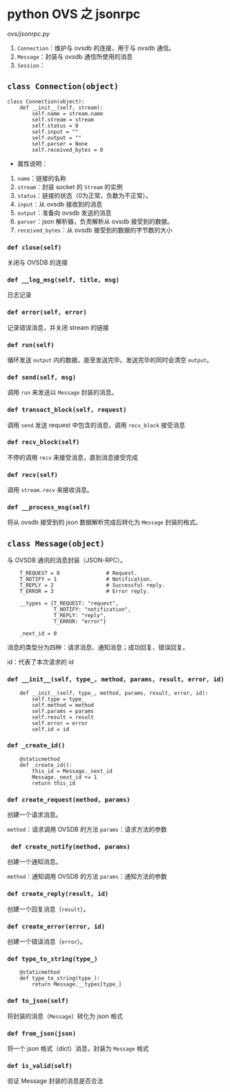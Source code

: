 # python OVS 之 jsonrpc

*ovs/jsonrpc.py*

1. `Connection`：维护与 ovsdb 的连接，用于与 ovsdb 通信。
2. `Message`：封装与 ovsdb 通信所使用的消息
3. `Session`：

## `class Connection(object)`

```
class Connection(object):
    def __init__(self, stream):
        self.name = stream.name
        self.stream = stream
        self.status = 0
        self.input = ""
        self.output = ""
        self.parser = None
        self.received_bytes = 0
```

* 属性说明：
 1. `name`：链接的名称
 2. `stream`：封装 socket 的 `Stream` 的实例
 3. `status`：链接的状态（0为正常，负数为不正常）。
 4. `input`：从 ovsdb 接收到的消息
 5. `output`：准备向 ovsdb 发送的消息
 6. `parser`：json 解析器，负责解析从 ovsdb 接受到的数据。
 7. `received_bytes`：从 ovsdb 接受到的数据的字节数的大小

### `def close(self)`

关闭与 OVSDB 的连接

### `def __log_msg(self, title, msg)`

日志记录

### `def error(self, error)`

记录错误消息，并关闭 stream 的链接

### `def run(self)`

循环发送 `output` 内的数据，直至发送完毕。发送完毕的同时会清空 `output`。

### `def send(self, msg)`

调用 `run` 来发送以 `Message` 封装的消息。

### `def transact_block(self, request)`

调用 `send` 发送 request 中包含的消息，调用 `recv_block` 接受消息

### `def recv_block(self)`

不停的调用 `recv` 来接受消息，直到消息接受完成

### `def recv(self)`

调用 `stream.recv` 来接收消息。

### `def __process_msg(self)`

将从 ovsdb 接受到的 json 数据解析完成后转化为 `Message` 封装的格式。





## `class Message(object)`

与 OVSDB 通讯的消息封装（JSON-RPC）。

```
    T_REQUEST = 0               # Request.
    T_NOTIFY = 1                # Notification.
    T_REPLY = 2                 # Successful reply.
    T_ERROR = 3                 # Error reply.

    __types = {T_REQUEST: "request",
               T_NOTIFY: "notification",
               T_REPLY: "reply",
               T_ERROR: "error"}

    _next_id = 0
```

消息的类型分为四种：请求消息、通知消息；成功回复、错误回复。

id：代表了本次请求的 id

### `def __init__(self, type_, method, params, result, error, id)`

```
    def __init__(self, type_, method, params, result, error, id):
        self.type = type_
        self.method = method
        self.params = params
        self.result = result
        self.error = error
        self.id = id
```

### `def _create_id()`

```
    @staticmethod
    def _create_id():
        this_id = Message._next_id
        Message._next_id += 1
        return this_id
```

### `def create_request(method, params)`

创建一个请求消息。

`method`：请求调用 OVSDB 的方法
`params`：请求方法的参数

### ` def create_notify(method, params)`

创建一个通知消息。

`method`：通知调用 OVSDB 的方法
`params`：通知方法的参数

### `def create_reply(result, id)`

创建一个回复消息（`result`）。

### `def create_error(error, id)`

创建一个错误消息（`error`）。

### `def type_to_string(type_)`

```
    @staticmethod
    def type_to_string(type_):
        return Message.__types[type_]
```

### `def to_json(self)`

将封装的消息（`Message`）转化为 json 格式

### `def from_json(json)`

将一个 json 格式（dict）消息，封装为 `Message` 格式

### `def is_valid(self)`

验证 Message 封装的消息是否合法


